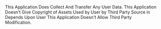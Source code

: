 This Application Does Collect And Transfer Any User Data.
This Application Doesn't Give Copyright of Assets Used by User by Third Party Source in Depends Upon User
This Application Doesn't Allow Third Party Modification.
